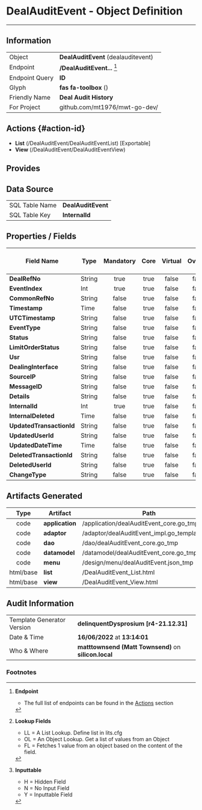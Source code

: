 # **DealAuditEvent** - Object Definition
---
##  Information
|   |   |
|---|---|
|Object         |**DealAuditEvent** (dealauditevent) |
|Endpoint 	    |**/DealAuditEvent...** [^1]|
|Endpoint Query |**ID**|
Glyph|**fas fa-toolbox** ()
Friendly Name|**Deal Audit History**|
|For Project    |github.com/mt1976/mwt-go-dev/|

##  Actions {#action-id}
* **List** (/DealAuditEvent/DealAuditEventList) [Exportable]
* **View** (/DealAuditEvent/DealAuditEventView)











##  Provides







##  Data Source 
|   |   |
|---|---|
SQL Table Name       | **DealAuditEvent**
SQL Table Key | **InternalId**



##  Properties / Fields
| Field Name| Type | Mandatory | Core | Virtual | Overide | Lookup [^2]| Lookup Object      | Lookup Field Source         | Lookup Return Value                | Inputable [^3]|DB Column|Default Value| No Change | Callout | Internal |
| -- | --  | :--: | :--: | :--: |:--: |:--: |:--: |-- |-- |:--: |-- | --| :--: | :--: | :--: |
|**DealRefNo**|String|true|true|false|false|||||Y|DealRefNo||false|false|false|
|**EventIndex**|Int|true|true|false|false|||||Y|EventIndex|0|false|false|false|
|**CommonRefNo**|String|false|true|false|false|||||Y|CommonRefNo||false|false|false|
|**Timestamp**|Time|false|true|false|false|||||Y|Timestamp||false|false|false|
|**UTCTimestamp**|String|false|true|false|false|||||Y|UTCTimestamp||false|false|false|
|**EventType**|String|false|true|false|false|||||Y|EventType||false|false|false|
|**Status**|String|false|true|false|false|||||Y|Status||false|false|false|
|**LimitOrderStatus**|String|false|true|false|false|||||Y|LimitOrderStatus||false|false|false|
|**Usr**|String|false|true|false|false|||||Y|Usr||false|false|false|
|**DealingInterface**|String|false|true|false|false|||||Y|DealingInterface||false|false|false|
|**SourceIP**|String|false|true|false|false|||||Y|SourceIP||false|false|false|
|**MessageID**|String|false|true|false|false|||||Y|MessageID||false|false|false|
|**Details**|String|false|true|false|false|||||Y|Details||false|false|false|
|**InternalId**|Int|true|true|false|false|||||Y|InternalId|0|false|false|false|
|**InternalDeleted**|Time|false|true|false|false|||||Y|InternalDeleted||false|false|false|
|**UpdatedTransactionId**|String|false|true|false|false|||||Y|UpdatedTransactionId||false|false|false|
|**UpdatedUserId**|String|false|true|false|false|||||Y|UpdatedUserId||false|false|false|
|**UpdatedDateTime**|Time|false|true|false|false|||||Y|UpdatedDateTime||false|false|false|
|**DeletedTransactionId**|String|false|true|false|false|||||Y|DeletedTransactionId||false|false|false|
|**DeletedUserId**|String|false|true|false|false|||||Y|DeletedUserId||false|false|false|
|**ChangeType**|String|false|true|false|false|||||Y|ChangeType||false|false|false|


##  Artifacts Generated
| Type | Artifact | Path|
| :--: | -- | -- |
| code | **application** | /application/dealAuditEvent_core.go_tmp |
| code | **adaptor** | /adaptor/dealAuditEvent_impl.go_template_tmp |
| code | **dao** | /dao/dealAuditEvent_core.go_tmp |
| code | **datamodel** | /datamodel/dealAuditEvent_core.go_tmp |
| code | **menu** | /design/menu/dealAuditEvent.json_tmp |
| html/base | **list** | /DealAuditEvent_List.html |
| html/base | **view** | /DealAuditEvent_View.html |


## Audit Information
|   |   |
|---|---|
Template Generator Version   | **delinquentDysprosium [r4-21.12.31]**
Date & Time		     | **16/06/2022** at **13:14:01**
Who & Where		     | **matttownsend (Matt Townsend)** on **silicon.local**

### Footnotes
[^1]: **Endpoint**
    * The full list of endpoints can be found in the [Actions](#action-id) section
[^2]: **Lookup Fields**
    * LL = A List Lookup. Define list in lits.cfg
    * OL = An Object Lookup. Get a list of values from an Object
    * FL = Fetches 1 value from an object based on the content of the field. 
[^3]: **Inputtable**   
    * H = Hidden Field
    * N = No Input Field
    * Y = Inputtable Field